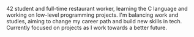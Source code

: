 42 student and full-time restaurant worker, learning the C language and working on low-level programming projects. I'm balancing work and studies, aiming to change my career path and build new skills in tech. Currently focused on projects as I work towards a better future.
